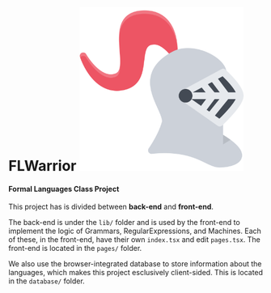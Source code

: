 
# FLWarrior <img src="./src/assets/knight.svg" width="324" height="324">
#### Formal Languages Class Project

This project has is divided between **back-end** and **front-end**.

The back-end is under the `lib/` folder and is used by the front-end to implement the logic of Grammars, RegularExpressions, and Machines. Each of these, in the front-end, have their own `index.tsx` and edit `pages.tsx`. The front-end is located in the `pages/` folder.

We also use the browser-integrated database to store information about the languages, which makes this project esclusively client-sided. This is located in the `database/` folder.
